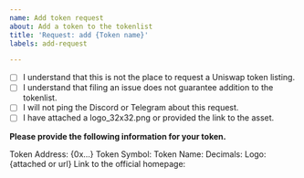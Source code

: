 ```yaml
---
name: Add token request
about: Add a token to the tokenlist
title: 'Request: add {Token name}'
labels: add-request

---
```


- [ ] I understand that this is not the place to request a Uniswap token listing.
- [ ] I understand that filing an issue does not guarantee addition to the tokenlist.
- [ ] I will not ping the Discord or Telegram about this request.
- [ ] I have attached a logo_32x32.png or provided the link to the asset.

**Please provide the following information for your token.**

Token Address: {0x...}
Token Symbol: 
Token Name: 
Decimals: 
Logo: {attached or url}
Link to the official homepage:
